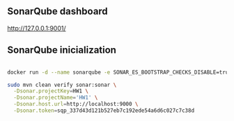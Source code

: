 ## SonarQube dashboard

http://127.0.0.1:9001/

## SonarQube inicialization

```bash

docker run -d --name sonarqube -e SONAR_ES_BOOTSTRAP_CHECKS_DISABLE=true -p 9000:9000 sonarqube:latest

sudo mvn clean verify sonar:sonar \
  -Dsonar.projectKey=HW1 \
  -Dsonar.projectName='HW1' \
  -Dsonar.host.url=http://localhost:9000 \
  -Dsonar.token=sqp_337d43d121b527eb7c192ede54a6d6c027c7c38d
